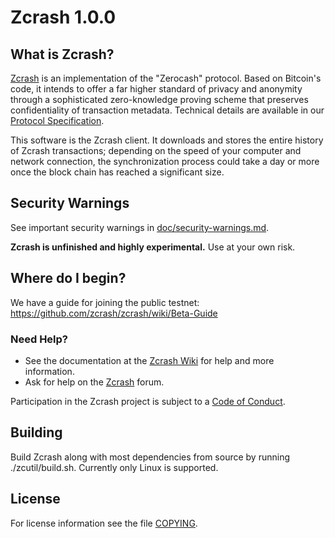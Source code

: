 Zcrash 1.0.0
===========

What is Zcrash?
--------------

[Zcrash](https://z.cash/) is an implementation of the "Zerocash" protocol.
Based on Bitcoin's code, it intends to offer a far higher standard of privacy
and anonymity through a sophisticated zero-knowledge proving scheme that
preserves confidentiality of transaction metadata. Technical details are
available in our [Protocol Specification](https://github.com/zcash/zips/raw/master/protocol/protocol.pdf).

This software is the Zcrash client. It downloads and stores the entire history
of Zcrash transactions; depending on the speed of your computer and network
connection, the synchronization process could take a day or more once the
block chain has reached a significant size.

Security Warnings
-----------------

See important security warnings in
[doc/security-warnings.md](doc/security-warnings.md).

**Zcrash is unfinished and highly experimental.** Use at your own risk.

Where do I begin?
-----------------

We have a guide for joining the public testnet:
https://github.com/zcrash/zcrash/wiki/Beta-Guide

### Need Help?

* See the documentation at the [Zcrash Wiki](https://github.com/zcrash/zcrash/wiki)
  for help and more information.
* Ask for help on the [Zcrash](https://forum.z.crash/) forum.

Participation in the Zcrash project is subject to a
[Code of Conduct](code_of_conduct.md).

Building
--------

Build Zcrash along with most dependencies from source by running
./zcutil/build.sh. Currently only Linux is supported.

License
-------

For license information see the file [COPYING](COPYING).

